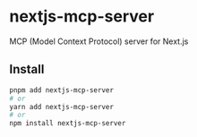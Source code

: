 # nextjs-mcp-server

MCP (Model Context Protocol) server for Next.js

## Install

```bash
pnpm add nextjs-mcp-server
# or
yarn add nextjs-mcp-server
# or
npm install nextjs-mcp-server
```
